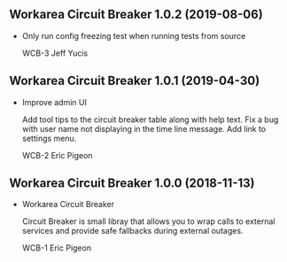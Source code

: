 Workarea Circuit Breaker 1.0.2 (2019-08-06)
--------------------------------------------------------------------------------

*   Only run config freezing test when running tests from source

    WCB-3
    Jeff Yucis



Workarea Circuit Breaker 1.0.1 (2019-04-30)
--------------------------------------------------------------------------------

*   Improve admin UI

    Add tool tips to the circuit breaker table along with help text. Fix a bug with user name not displaying in the time line message. Add link to settings menu.

    WCB-2
    Eric Pigeon



Workarea Circuit Breaker 1.0.0 (2018-11-13)
--------------------------------------------------------------------------------

*   Workarea Circuit Breaker

    Circuit Breaker is small libray that allows you to wrap calls to
    external services and provide safe fallbacks during external outages.

    WCB-1
    Eric Pigeon



